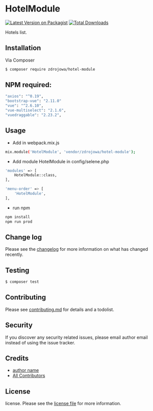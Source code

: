 # HotelModule

[![Latest Version on Packagist][ico-version]][link-packagist]
[![Total Downloads][ico-downloads]][link-downloads]

Hotels list.

## Installation

Via Composer

``` bash
$ composer require zdrojowa/hotel-module
```

## NPM required:

``` bash
"axios": "^0.19",
"bootstrap-vue": "2.11.0"
"vue": "^2.6.10",
"vue-multiselect": "2.1.6",
"vuedraggable": "2.23.2",
```

## Usage

- Add in webpack.mix.js

``` bash
mix.module('HotelModule', 'vendor/zdrojowa/hotel-module');
```

- Add module HotelModule in config/selene.php

``` bash
'modules' => [
    HotelModule::class,
],

'menu-order' => [
    'HotelModule',
],
```

- run npm

``` bash
npm install
npm run prod
```

## Change log

Please see the [changelog](changelog.md) for more information on what has changed recently.

## Testing

``` bash
$ composer test
```

## Contributing

Please see [contributing.md](contributing.md) for details and a todolist.

## Security

If you discover any security related issues, please email author email instead of using the issue tracker.

## Credits

- [author name][link-author]
- [All Contributors][link-contributors]

## License

license. Please see the [license file](license.md) for more information.

[ico-version]: https://img.shields.io/packagist/v/zdrojowa/hotel-module.svg?style=flat-square
[ico-downloads]: https://img.shields.io/packagist/dt/zdrojowa/hotel-module.svg?style=flat-square

[link-packagist]: https://packagist.org/packages/zdrojowa/hotel-module
[link-downloads]: https://packagist.org/packages/zdrojowa/hotel-module
[link-author]: https://github.com/zdrojowa
[link-contributors]: ../../contributors
